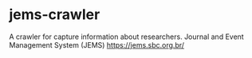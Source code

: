 # jems-crawler
A crawler for capture information about researchers. Journal and Event Management System (JEMS) https://jems.sbc.org.br/

